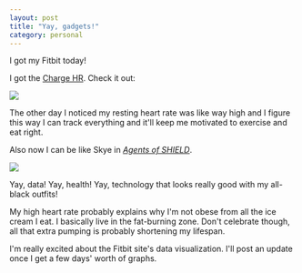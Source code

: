 ```yaml
---
layout: post
title: "Yay, gadgets!"
category: personal
---
```


I got my Fitbit today!

I got the <a href="https://www.fitbit.com/chargehr">Charge HR</a>. Check it out:

<img class="img-responsive" src="{{ site.url }}/assets/files/fitbit.jpg"/>

The other day I noticed my resting heart rate was like way high and I figure this way I can track everything and it'll keep me motivated to exercise and eat right.

Also now I can be like Skye in [*Agents of SHIELD*](http://abc.go.com/shows/marvels-agents-of-shield).

<img class="img-responsive" src="http://s1.ibtimes.com/sites/www.ibtimes.com/files/styles/v2_article_large/public/2014/12/04/shield-210-8.jpg?itok=ehyYdvd8"/>

Yay, data! Yay, health! Yay, technology that looks really good with my all-black outfits!

My high heart rate probably explains why I'm not obese from all the ice cream I eat. I basically live in the fat-burning zone. Don't celebrate though, all that extra pumping is probably shortening my lifespan.

I'm really excited about the Fitbit site's data visualization. I'll post an update once I get a few days' worth of graphs.
